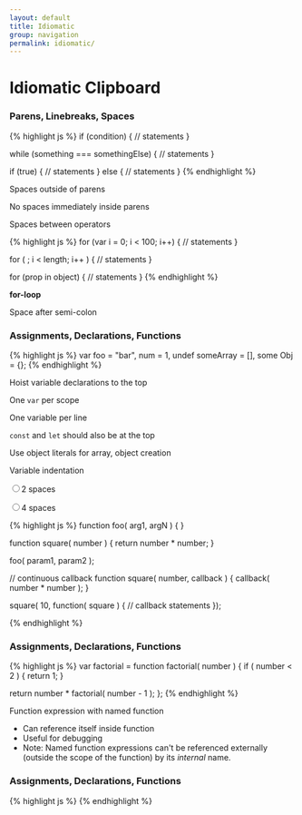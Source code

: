 ```yaml
---
layout: default
title: Idiomatic
group: navigation
permalink: idiomatic/
---
```


# Idiomatic Clipboard

<style>
.idiomatic-notes {
}

.idiomatic-notes p {
}
</style>

<!-- Section 2: Parens, Linebreaks, Spaces ================================= -->
### Parens, Linebreaks, Spaces

<div class="row">
  <div class="col-md-6">
{% highlight js %}
if (condition) {
  // statements
}

while (something === somethingElse) {
  // statements
}

if (true) {
  // statements
} else {
  // statements
}
{% endhighlight %}
  </div>
  <div class="col-md-6 idiomatic-notes">
  <p>Spaces outside of parens
  <p>No spaces immediately inside parens
  <p>Spaces between operators
  </div>
</div>

<div class="row">
  <div class="col-md-6">
{% highlight js %}
for (var i = 0; i < 100; i++) {
  // statements
}

for ( ; i < length; i++ ) {
  // statements
}

for (prop in object) {
  // statements
}
{% endhighlight %}
  </div>
  <div class="col-md-6 idiomatic-notes">
  <p><strong>for-loop</strong>
  <p>Space after semi-colon

  </div>
</div>

<!-- Section 2: ============================================================ -->
### Assignments, Declarations, Functions
<div class="row">
  <div class="col-md-6">
{% highlight js %}
var foo = "bar",
  num = 1,
  undef
  someArray = [],
  some Obj = {};
{% endhighlight %}
  </div>
  <div class="col-md-6 idiomatic-notes">
    <p>Hoist variable declarations to the top
    <p>One <code>var</code> per scope
    <p>One variable per line
    <p><code>const</code> and <code>let</code> should also be at the top
    <p>Use object literals for array, object creation
    <br />
    <p>Variable indentation
    <p><input type="radio" />2 spaces</p>
    <p><input type="radio" />4 spaces</p>
  </div>
</div>

<div class="row">
  <div class="col-md-6">
{% highlight js %}
function foo( arg1, argN ) {
}

function square( number ) {
  return number * number;
}

foo( param1, param2 );

// continuous callback
function square( number, callback ) {
  callback( number * number );
}

square( 10, function( square ) {
  // callback statements
});

{% endhighlight %}
  </div>
  <div class="col-md-6 idiomatic-notes">
  </div>
</div>

### Assignments, Declarations, Functions
<div class="row">
  <div class="col-md-6">
{% highlight js %}
var factorial = function factorial( number ) {
  if ( number < 2 ) {
    return 1;
  }

  return number * factorial( number - 1 );
};
{% endhighlight %}
  </div>
  <div class="col-md-6 idiomatic-notes">
    <p>Function expression with named function
    <ul>
      <li>Can reference itself inside function</li>
      <li>Useful for debugging</li>
      <li>Note: Named function expressions can't be referenced externally
      (outside the scope of the function) by its <em>internal</em> name.</li>
    </ul>
  </div>
</div>









<!-- Section 2: ============================================================ -->
### Assignments, Declarations, Functions
<div class="row">
  <div class="col-md-6">
{% highlight js %}
{% endhighlight %}
  </div>
  <div class="col-md-6 idiomatic-notes">
  </div>
</div>




